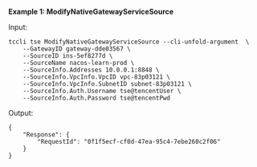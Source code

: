 **Example 1: ModifyNativeGatewayServiceSource**



Input: 

```
tccli tse ModifyNativeGatewayServiceSource --cli-unfold-argument  \
    --GatewayID gateway-dde03567 \
    --SourceID ins-5ef8277d \
    --SourceName nacos-learn-prod \
    --SourceInfo.Addresses 10.0.0.1:8848 \
    --SourceInfo.VpcInfo.VpcID vpc-83p03121 \
    --SourceInfo.VpcInfo.SubnetID subnet-83p03121 \
    --SourceInfo.Auth.Username tse@tencentUser \
    --SourceInfo.Auth.Password tse@tencentPwd
```

Output: 
```
{
    "Response": {
        "RequestId": "0f1f5ecf-cf0d-47ea-95c4-7ebe260c2f06"
    }
}
```

